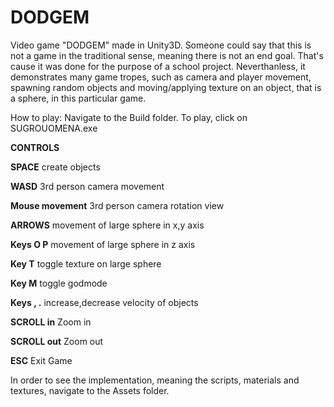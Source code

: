 # DODGEM
Video game "DODGEM" made in Unity3D.
Someone could say that this is not a game in the traditional sense, meaning there is not an end goal. That's cause it was done for the purpose of a school project. Neverthanless, it demonstrates many game tropes, such as camera and player movement, spawning random objects and moving/applying texture on an object, that is a sphere, in this particular game.

How to play: Navigate to the Build folder. To play, click on SUGROUOMENA.exe 





**CONTROLS**


**SPACE**			           		 create objects 

**WASD**	 			         		 3rd person camera movement 

**Mouse movement**		   		 3rd person camera rotation view 

**ARROWS**			         		 movement of large sphere in x,y axis 

**Keys Ο P**			      		movement of large sphere in z axis

**Key T**			          toggle texture on large sphere

**Key M** 				        toggle godmode 

**Keys , .**			        increase,decrease velocity of objects 

**SCROLL in** 			      Zoom in 

**SCROLL out**			      Zoom out 

**ESC**				          	Exit Game


In order to see the implementation, meaning the scripts, materials and textures, navigate to the Assets folder.

